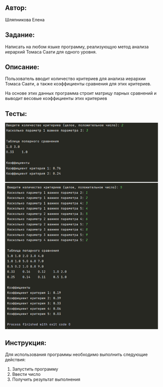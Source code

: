 ## Автор: 
Шляпникова Елена

## Задание:
 Написать на любом языке программу, реализующую метод анализа иерархий Томаса Саати для одного уровня.

## Описание:
Пользователь вводит количество критериев для анализа иерархии Томаса Саати, а также коэффициенты сравнения для этих критериев.

На основе этих данных программа строит матрицу парных сравнений и выводит весовые коэффициенты этих критериев

## Тесты:
![img.png](img.png)
![img_1.png](img_1.png)

## Инструкция:

Для использования программы необходимо выполнить следующие действия:
1) Запустить программу
2) Ввести число
3) Получить результат выполнения

